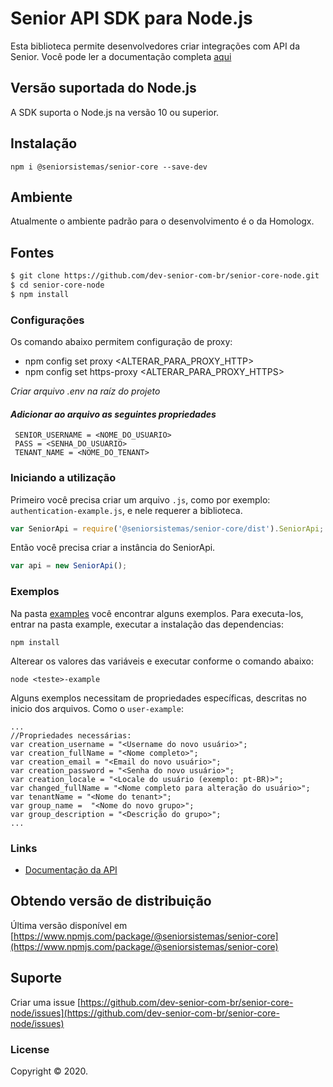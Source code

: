 # Senior API SDK para Node.js

Esta biblioteca permite desenvolvedores criar integrações com API da Senior. Você pode ler a documentação completa [aqui](https://dev.senior.com.br/api/platform/)
 
## Versão suportada do Node.js

A SDK suporta o Node.js na versão 10 ou superior.
 
## Instalação
```
npm i @seniorsistemas/senior-core --save-dev
```

## Ambiente
Atualmente o ambiente padrão para o desenvolvimento é o da Homologx.

## Fontes
```sh
$ git clone https://github.com/dev-senior-com-br/senior-core-node.git
$ cd senior-core-node
$ npm install
```

### Configurações
Os comando abaixo permitem configuração de proxy:
 - npm config set proxy <ALTERAR_PARA_PROXY_HTTP>
 - npm config set https-proxy <ALTERAR_PARA_PROXY_HTTPS>

_Criar arquivo *.env* na raíz do projeto_

#### _Adicionar ao arquivo as seguintes propriedades_ 
```text
 SENIOR_USERNAME = <NOME_DO_USUARIO>
 PASS = <SENHA_DO_USUARIO>
 TENANT_NAME = <NOME_DO_TENANT>
```

### Iniciando a utilização

Primeiro você precisa criar um arquivo `.js`, como por exemplo: `authentication-example.js`, e nele requerer a biblioteca.

```javascript
var SeniorApi = require('@seniorsistemas/senior-core/dist').SeniorApi;
```

Então você precisa criar a instância do SeniorApi.

```javascript
var api = new SeniorApi();
```

### Exemplos
Na pasta [examples](https://github.com/dev-senior-com-br/senior-core-node/tree/develop/examples) você encontrar alguns exemplos.
Para executa-los, entrar na pasta example, executar a instalação das dependencias:
```
npm install
```

Alterear os valores das variáveis e executar conforme o comando abaixo:
```
node <teste>-example
``` 

Alguns exemplos necessitam de propriedades específicas, descritas no inicio dos arquivos. Como o `user-example`:
```
...
//Propriedades necessárias:
var creation_username = "<Username do novo usuário>";
var creation_fullName = "<Nome completo>";
var creation_email = "<Email do novo usuário>";
var creation_password = "<Senha do novo usuário>";
var creation_locale = "<Locale do usuário (exemplo: pt-BR)>";
var changed_fullName = "<Nome completo para alteração do usuário>";
var tenantName = "<Nome do tenant>";
var group_name =  "<Nome do novo grupo>";
var group_description = "<Descrição do grupo>";
...
```


### Links
* [Documentação da API](https://dev.senior.com.br/api/platform/)


## Obtendo versão de distribuição
Última versão disponível em [https://www.npmjs.com/package/@seniorsistemas/senior-core](https://www.npmjs.com/package/@seniorsistemas/senior-core)

## Suporte

Criar uma issue [https://github.com/dev-senior-com-br/senior-core-node/issues](https://github.com/dev-senior-com-br/senior-core-node/issues)

### License

Copyright © 2020.
